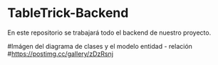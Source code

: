 # TableTrick-Backend
En este repositorio se trabajará todo el backend de nuestro proyecto.

#Imágen del diagrama de clases y el modelo entidad - relación
#https://postimg.cc/gallery/zDzRsnj